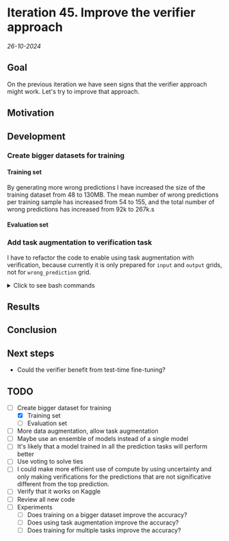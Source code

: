 # Iteration 45. Improve the verifier approach

_26-10-2024_

## Goal

On the previous iteration we have seen signs that the verifier approach might work. Let's try to improve that approach.

## Motivation

## Development

### Create bigger datasets for training

#### Training set

By generating more wrong predictions I have increased the size of the training dataset from 48 to 130MB.
The mean number of wrong predictions per training sample has increased from 54 to 155, and the total
number of wrong predictions has increased from 92k to 267k.s

#### Evaluation set

### Add task augmentation to verification task

I have to refactor the code to enable using task augmentation with verification, because currently
it is only prepared for `input` and `output` grids, not for `wrong_prediction` grid.

<details>
  <summary>Click to see bash commands</summary>

```bash
python fine-tuning.py \
--model_path /home/gbarbadillo/data/Qwen2.5-0.5B \
--device_map None \
--lora_r 128 \
--output_dir /mnt/hdd0/Kaggle/arc24/models/20241026_debug_task_augmentation/01_baseline_no_task_augmentation \
--train_datasets /mnt/hdd0/Kaggle/arc24/data/arc-agi_training_challenges.json output-from-examples-v1 \
--val_dataset /mnt/hdd0/Kaggle/arc24/data/arc-agi_evaluation_challenges.json output-from-examples-v1 \
--grid_encoder "GridShapeEncoder(RowNumberEncoder(MinimalGridEncoder()))" \
--max_steps 10 \
--logging_steps 1 \
--eval_steps 200 \
--batch_size 16 \
--learning_rate 1e-4 \
--max_seq_len 4096 \
--no-resume_from_checkpoint \
--random_seed 7 \
--verbose

python fine-tuning.py \
--model_path /home/gbarbadillo/data/Qwen2.5-0.5B \
--device_map None \
--lora_r 128 \
--output_dir /mnt/hdd0/Kaggle/arc24/models/20241026_debug_task_augmentation/02_task_augmentation_refactor_b \
--train_datasets /mnt/hdd0/Kaggle/arc24/data/arc-agi_training_challenges.json output-from-examples-v1 \
--val_dataset /mnt/hdd0/Kaggle/arc24/data/arc-agi_evaluation_challenges.json output-from-examples-v1 \
--grid_encoder "GridShapeEncoder(RowNumberEncoder(MinimalGridEncoder()))" \
--max_steps 10 \
--logging_steps 1 \
--eval_steps 200 \
--batch_size 16 \
--learning_rate 1e-4 \
--max_seq_len 4096 \
--no-resume_from_checkpoint \
--random_seed 7 \
--compose_new_task_probability 0.5 \
--verbose

python fine-tuning.py \
--model_path /home/gbarbadillo/data/Qwen2.5-0.5B \
--device_map None \
--lora_r 128 \
--output_dir /mnt/hdd0/Kaggle/arc24/models/20241026_debug_task_augmentation/03_revert_refactor \
--train_datasets /mnt/hdd0/Kaggle/arc24/data/arc-agi_training_challenges.json output-from-examples-v1 \
--val_dataset /mnt/hdd0/Kaggle/arc24/data/arc-agi_evaluation_challenges.json output-from-examples-v1 \
--grid_encoder "GridShapeEncoder(RowNumberEncoder(MinimalGridEncoder()))" \
--max_steps 10 \
--logging_steps 1 \
--eval_steps 200 \
--batch_size 16 \
--learning_rate 1e-4 \
--max_seq_len 4096 \
--no-resume_from_checkpoint \
--random_seed 7 \
--compose_new_task_probability 0.5 \
--verbose
```

</details>

## Results

## Conclusion

## Next steps

- Could the verifier benefit from test-time fine-tuning?

## TODO

- [ ] Create bigger dataset for training
  - [x] Training set
  - [ ] Evaluation set
- [ ] More data augmentation, allow task augmentation
- [ ] Maybe use an ensemble of models instead of a single model
- [ ] It's likely that a model trained in all the prediction tasks will perform better
- [ ] Use voting to solve ties
- [ ] I could make more efficient use of compute by using uncertainty and only making verifications for
  the predictions that are not significative different from the top prediction.
- [ ] Verify that it works on Kaggle
- [ ] Review all new code
- [ ] Experiments
  - [ ] Does training on a bigger dataset improve the accuracy?
  - [ ] Does using task augmentation improve the accuracy?
  - [ ] Does training for multiple tasks improve the accuracy?

